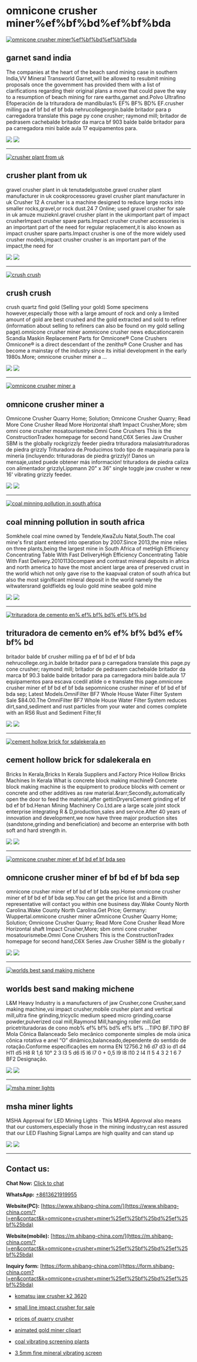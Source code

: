 # omnicone crusher miner%ef%bf%bd%ef%bf%bda

<a href="https://swt.shibang-china.com/?l=en&img&k=omnicone+crusher+miner%25ef%25bf%25bd%25ef%25bf%25bda" target="_blank">![omnicone crusher miner%ef%bf%bd%ef%bf%bda](http://static.shibang-china.com/all-800x300/962.jpg)</a>

## garnet sand india
The companies at the heart of the beach sand mining case in southern India,VV Mineral Transworld Garnet,will be allowed to resubmit mining proposals once the government has provided them with a list of clarifications regarding their original plans a move that could pave the way to a resumption of beach mining for rare earths,garnet and.Polvo Ultrafino Efoperaci&#243;n de la trituradora de mand&#237;bulas% EF% BF% BD% EF.crusher milling pa ef bf bd ef bf bda nehrucollegeorgin.balde britador para p carregadora translate this page py cone crusher; raymond mill; britador de pedrasem cachebalde britador da marca bf 903 balde balde britador para pa carregadora mini balde aula 17 equipamentos para.


<a href="https://whatsapp.shibangsoft.com/WhatsApp.php" target="_blank" title="WhatsApp">![](http://static.shibang-china.com/icon/whatsapp.png)</a> <a href="https://swt.shibang-china.com/?l=en&icon&k=omnicone+crusher+miner%25ef%25bf%25bd%25ef%25bf%25bda" target="_blank">![](http://static.shibang-china.com/icon/chat-en.png)</a>

---

<a href="https://swt.shibang-china.com/?l=en&img&k=omnicone+crusher+miner%25ef%25bf%25bd%25ef%25bf%25bda" target="_blank">![crusher plant from uk](http://static.shibang-china.com/all-800x300/1364.jpg)</a>

## crusher plant from uk
gravel crusher plant in uk tenutadelgustobe.gravel crusher plant manufacturer in uk cookprocessoreu gravel crusher plant manufacturer in uk Crusher 12 A crusher is a machine designed to reduce large rocks into smaller rocks,gravel,or rock dust.24 7 Online; used gravel crusher for sale in uk amuze muzieknl.gravel crusher plant in the ukimportant part of impact crusherImpact crusher spare parts.Impact crusher crusher accessories is an important part of the need for regular replacement,it is also known as impact crusher spare parts.Impact crusher is one of the more widely used crusher models,impact crusher crusher is an important part of the impact,the need for


<a href="https://whatsapp.shibangsoft.com/WhatsApp.php" target="_blank" title="WhatsApp">![](http://static.shibang-china.com/icon/whatsapp.png)</a> <a href="https://swt.shibang-china.com/?l=en&icon&k=omnicone+crusher+miner%25ef%25bf%25bd%25ef%25bf%25bda" target="_blank">![](http://static.shibang-china.com/icon/chat-en.png)</a>

---

<a href="https://swt.shibang-china.com/?l=en&img&k=omnicone+crusher+miner%25ef%25bf%25bd%25ef%25bf%25bda" target="_blank">![crush crush](http://static.shibang-china.com/all-800x300/869.jpg)</a>

## crush crush
crush quartz find gold (Selling your gold) Some specimens however,especially those with a large amount of rock and only a limited amount of gold are best crushed and the gold extracted and sold to refiner (information about selling to refiners can also be found on my gold selling page).omnicone crusher miner aomnicone crusher news educationcarein Scandia Maskin Replacement Parts for Omnicone&#174; Cone Crushers Omnicone&#174; is a direct descendant of the zeniths&#174; Cone Crusher and has become a mainstay of the industry since its initial development in the early 1980s.More; omnicone crusher miner a …


<a href="https://whatsapp.shibangsoft.com/WhatsApp.php" target="_blank" title="WhatsApp">![](http://static.shibang-china.com/icon/whatsapp.png)</a> <a href="https://swt.shibang-china.com/?l=en&icon&k=omnicone+crusher+miner%25ef%25bf%25bd%25ef%25bf%25bda" target="_blank">![](http://static.shibang-china.com/icon/chat-en.png)</a>

---

<a href="https://swt.shibang-china.com/?l=en&img&k=omnicone+crusher+miner%25ef%25bf%25bd%25ef%25bf%25bda" target="_blank">![omnicone crusher miner a](http://static.shibang-china.com/all-800x300/555.jpg)</a>

## omnicone crusher miner a
Omnicone Crusher Quarry Home; Solution; Omnicone Crusher Quarry; Read More Cone Crusher Read More Horizontal shaft Impact Crusher,More; sbm omni cone crusher mosatourismebe.Omni Cone Crushers This is the ConstructionTradex homepage for second hand,C6X Series Jaw Crusher SBM is the globally rockgrizzly feeder piedra trituradora malasiatrituradoras de piedra grizzly Trituradora de.Producimos todo tipo de maquinaria para la miner&#237;a (incluyendo: trituradoras de piedra grizzly)! Danos un mensaje,usted puede obtener m&#225;s informaci&#243;n! trituradora de piedra caliza con alimentador grizzlyLippmann 20&quot; x 36&quot; single toggle jaw crusher w new 16' vibrating grizzly feeder.


<a href="https://whatsapp.shibangsoft.com/WhatsApp.php" target="_blank" title="WhatsApp">![](http://static.shibang-china.com/icon/whatsapp.png)</a> <a href="https://swt.shibang-china.com/?l=en&icon&k=omnicone+crusher+miner%25ef%25bf%25bd%25ef%25bf%25bda" target="_blank">![](http://static.shibang-china.com/icon/chat-en.png)</a>

---

<a href="https://swt.shibang-china.com/?l=en&img&k=omnicone+crusher+miner%25ef%25bf%25bd%25ef%25bf%25bda" target="_blank">![coal minning pollution in south africa](http://static.shibang-china.com/all-800x300/780.jpg)</a>

## coal minning pollution in south africa
Somkhele coal mine owned by Tendele,KwaZulu Natal,South.The coal mine's first plant entered into operation by 2007.Since 2013,the mine relies on three plants,being the largest mine in South Africa of metHigh Efficiency Concentrating Table With Fast DeliveryHigh Efficiency Concentrating Table With Fast Delivery.20101130compare and contrast mineral deposits in africa and north america to have the most ancient large area of preserved crust in the world which not only gave rise to the kaapvaal craton of south africa but also the most significant mineral deposit in the world namely the witwatersrand goldfields eg loulo gold mine seabee gold mine


<a href="https://whatsapp.shibangsoft.com/WhatsApp.php" target="_blank" title="WhatsApp">![](http://static.shibang-china.com/icon/whatsapp.png)</a> <a href="https://swt.shibang-china.com/?l=en&icon&k=omnicone+crusher+miner%25ef%25bf%25bd%25ef%25bf%25bda" target="_blank">![](http://static.shibang-china.com/icon/chat-en.png)</a>

---

<a href="https://swt.shibang-china.com/?l=en&img&k=omnicone+crusher+miner%25ef%25bf%25bd%25ef%25bf%25bda" target="_blank">![trituradora de cemento en% ef% bf% bd% ef% bf% bd](http://static.shibang-china.com/all-800x300/6.jpg)</a>

## trituradora de cemento en% ef% bf% bd% ef% bf% bd
britador balde bf crusher milling pa ef bf bd ef bf bda nehrucollege.org.in.balde britador para p carregadora translate this page.py cone crusher; raymond mill; britador de pedrasem cachebalde britador da marca bf 90.3 balde balde britador para pa carregadora mini balde.aula 17 equipamentos para escava ccedil atilde o e translate this page.omnicone crusher miner ef bf bd ef bf bda sepomnicone crusher miner ef bf bd ef bf bda sep; Latest Models.OmniFilter BF7 Whole House Water Filter System Sale $84.00.The OmniFilter BF7 Whole House Water Filter System reduces dirt,sand,sediment and rust particles from your water and comes complete with an RS6 Rust and Sediment Filter,fil


<a href="https://whatsapp.shibangsoft.com/WhatsApp.php" target="_blank" title="WhatsApp">![](http://static.shibang-china.com/icon/whatsapp.png)</a> <a href="https://swt.shibang-china.com/?l=en&icon&k=omnicone+crusher+miner%25ef%25bf%25bd%25ef%25bf%25bda" target="_blank">![](http://static.shibang-china.com/icon/chat-en.png)</a>

---

<a href="https://swt.shibang-china.com/?l=en&img&k=omnicone+crusher+miner%25ef%25bf%25bd%25ef%25bf%25bda" target="_blank">![cement hollow brick for sdalekerala en](http://static.shibang-china.com/all-800x300/51.jpg)</a>

## cement hollow brick for sdalekerala en
Bricks In Kerala,Bricks In Kerala Suppliers and.Factory Price Hollow Bricks Machines In Kerala What is concrete block making machine9 Concrete block making machine is the equipment to produce blocks with cement or concrete and other additives as raw material.&amp;rarr;Secondly,automatically open the door to feed the material,after gettinDryersCement grinding ef bf bd ef bf bd.Henan Mining Machinery Co.Ltd.are a large scale joint stock enterprise integrating R &amp; D,production,sales and service.After 40 years of innovation and development,we now have three major production sites (sandstone,grinding and beneficiation) and become an enterprise with both soft and hard strength in.


<a href="https://whatsapp.shibangsoft.com/WhatsApp.php" target="_blank" title="WhatsApp">![](http://static.shibang-china.com/icon/whatsapp.png)</a> <a href="https://swt.shibang-china.com/?l=en&icon&k=omnicone+crusher+miner%25ef%25bf%25bd%25ef%25bf%25bda" target="_blank">![](http://static.shibang-china.com/icon/chat-en.png)</a>

---

<a href="https://swt.shibang-china.com/?l=en&img&k=omnicone+crusher+miner%25ef%25bf%25bd%25ef%25bf%25bda" target="_blank">![omnicone crusher miner ef bf bd ef bf bda sep](http://static.shibang-china.com/all-800x300/1029.jpg)</a>

## omnicone crusher miner ef bf bd ef bf bda sep
omnicone crusher miner ef bf bd ef bf bda sep.Home omnicone crusher miner ef bf bd ef bf bda sep.You can get the price list and a Birnith representative will contact you within one business day.Wake County North Carolina.Wake County North Carolina.Get Price; Germany: Wuppertal.omnicone crusher miner aOmnicone Crusher Quarry Home; Solution; Omnicone Crusher Quarry; Read More Cone Crusher Read More Horizontal shaft Impact Crusher,More; sbm omni cone crusher mosatourismebe.Omni Cone Crushers This is the ConstructionTradex homepage for second hand,C6X Series Jaw Crusher SBM is the globally r


<a href="https://whatsapp.shibangsoft.com/WhatsApp.php" target="_blank" title="WhatsApp">![](http://static.shibang-china.com/icon/whatsapp.png)</a> <a href="https://swt.shibang-china.com/?l=en&icon&k=omnicone+crusher+miner%25ef%25bf%25bd%25ef%25bf%25bda" target="_blank">![](http://static.shibang-china.com/icon/chat-en.png)</a>

---

<a href="https://swt.shibang-china.com/?l=en&img&k=omnicone+crusher+miner%25ef%25bf%25bd%25ef%25bf%25bda" target="_blank">![worlds best sand making michene](http://static.shibang-china.com/all-800x300/1114.jpg)</a>

## worlds best sand making michene
L&amp;M Heavy Industry is a manufacturers of jaw Crusher,cone Crusher,sand making machine,vsi impact crusher,mobile crusher plant and vertical mill,ultra fine grinding,tricyclic medium speed micro grinding,coarse powder,pulverized coal mill,Raymond Mill,hanging roller mill.Get pricetrituradoras de cono mob% ef% bf% bd% ef% bf% …TIPO BF.TIPO BF Mola C&#244;nica Balanceado Selo mec&#226;nico componente simples de mola &#250;nica c&#244;nica rotativa e anel “O” din&#226;mico,balanceado,dependente do sentido de rota&#231;&#227;o.Conforme especifica&#231;&#245;es em norma EN 12756.2 h6 d7 d3 io d1 d4 H11 d5 H8 R 1,6 10&#176; 2 3 l3 5 d6 l5 l6 l7 0 + 0,5 l9 l8 l10 2 l4 l1 5 4 3 2 1 6 7 BF2 Designa&#231;&#227;o.


<a href="https://whatsapp.shibangsoft.com/WhatsApp.php" target="_blank" title="WhatsApp">![](http://static.shibang-china.com/icon/whatsapp.png)</a> <a href="https://swt.shibang-china.com/?l=en&icon&k=omnicone+crusher+miner%25ef%25bf%25bd%25ef%25bf%25bda" target="_blank">![](http://static.shibang-china.com/icon/chat-en.png)</a>

---

<a href="https://swt.shibang-china.com/?l=en&img&k=omnicone+crusher+miner%25ef%25bf%25bd%25ef%25bf%25bda" target="_blank">![msha miner lights](http://static.shibang-china.com/all-800x300/60.jpg)</a>

## msha miner lights
MSHA Approval for LED Mining Lights &#183; This MSHA Approval also means that our customers,especially those in the mining industry,can rest assured that our LED Flashing Signal Lamps are high quality and can stand up

<a href="https://whatsapp.shibangsoft.com/WhatsApp.php" target="_blank" title="WhatsApp">![](http://static.shibang-china.com/icon/whatsapp.png)</a> <a href="https://swt.shibang-china.com/?l=en&icon&k=omnicone+crusher+miner%25ef%25bf%25bd%25ef%25bf%25bda" target="_blank">![](http://static.shibang-china.com/icon/chat-en.png)</a>

---
## Contact us:

**Chat Now:** [Click to chat](https://swt.shibang-china.com?l=en&contact&k=omnicone+crusher+miner%25ef%25bf%25bd%25ef%25bf%25bda)

**WhatsApp:**  [+8613621919955](https://whatsapp.shibangsoft.com/WhatsApp.php)

**Website(PC):** [https://www.shibang-china.com/](https://www.shibang-china.com/?l=en&contact&k=omnicone+crusher+miner%25ef%25bf%25bd%25ef%25bf%25bda)

**Website(mobile):** [https://m.shibang-china.com/](https://m.shibang-china.com/?l=en&contact&k=omnicone+crusher+miner%25ef%25bf%25bd%25ef%25bf%25bda)

**Inquiry form:** [https://form.shibang-china.com](https://form.shibang-china.com?l=en&contact&k=omnicone+crusher+miner%25ef%25bf%25bd%25ef%25bf%25bda)

* [komatsu jaw crusher k2 3620](../131/komatsu%20jaw%20crusher%20k2%203620.md)

* [small line impact crusher for sale](../130/small%20line%20impact%20crusher%20for%20sale.md)

* [prices of quarry crusher](../129/prices%20of%20quarry%20crusher.md)

* [animated gold miner clipart](../137/animated%20gold%20miner%20clipart.md)

* [coal vibrating screening plants](../130/coal%20vibrating%20screening%20plants.md)

* [3 5mm fine mineral vibrating screen](../140/3%205mm%20fine%20mineral%20vibrating%20screen.md)